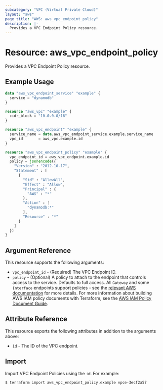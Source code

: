 ```yaml
---
subcategory: "VPC (Virtual Private Cloud)"
layout: "aws"
page_title: "AWS: aws_vpc_endpoint_policy"
description: |-
  Provides a VPC Endpoint Policy resource.
---
```


# Resource: aws_vpc_endpoint_policy

Provides a VPC Endpoint Policy resource.

## Example Usage

```terraform
data "aws_vpc_endpoint_service" "example" {
  service = "dynamodb"
}

resource "aws_vpc" "example" {
  cidr_block = "10.0.0.0/16"
}

resource "aws_vpc_endpoint" "example" {
  service_name = data.aws_vpc_endpoint_service.example.service_name
  vpc_id       = aws_vpc.example.id
}

resource "aws_vpc_endpoint_policy" "example" {
  vpc_endpoint_id = aws_vpc_endpoint.example.id
  policy = jsonencode({
    "Version" : "2012-10-17",
    "Statement" : [
      {
        "Sid" : "AllowAll",
        "Effect" : "Allow",
        "Principal" : {
          "AWS" : "*"
        },
        "Action" : [
          "dynamodb:*"
        ],
        "Resource" : "*"
      }
    ]
  })
}
```

## Argument Reference

This resource supports the following arguments:

* `vpc_endpoint_id` - (Required) The VPC Endpoint ID.
* `policy` - (Optional) A policy to attach to the endpoint that controls access to the service. Defaults to full access. All `Gateway` and some `Interface` endpoints support policies - see the [relevant AWS documentation](https://docs.aws.amazon.com/vpc/latest/userguide/vpc-endpoints-access.html) for more details. For more information about building AWS IAM policy documents with Terraform, see the [AWS IAM Policy Document Guide](https://learn.hashicorp.com/terraform/aws/iam-policy).

## Attribute Reference

This resource exports the following attributes in addition to the arguments above:

* `id` - The ID of the VPC endpoint.

## Import

Import VPC Endpoint Policies using the `id`. For example:

```
$ terraform import aws_vpc_endpoint_policy.example vpce-3ecf2a57
```
